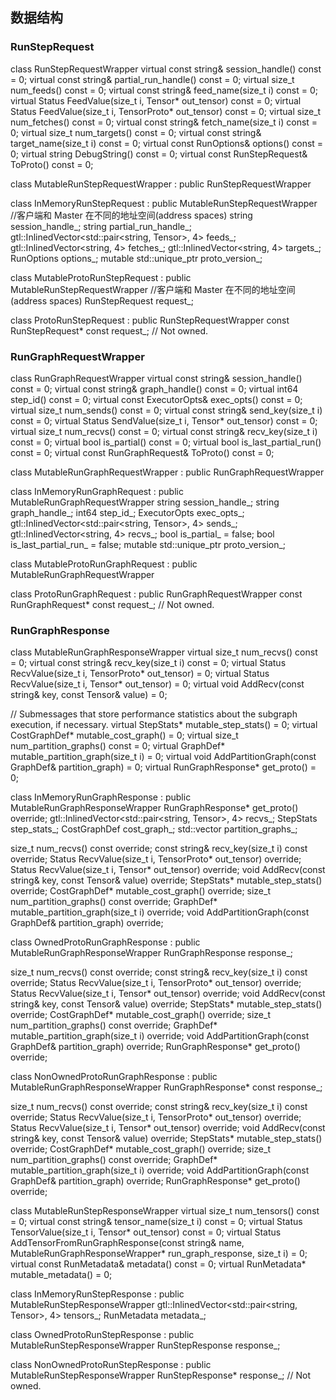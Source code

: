 
## 数据结构

### RunStepRequest

class RunStepRequestWrapper
  virtual const string& session_handle() const = 0;
  virtual const string& partial_run_handle() const = 0;
  virtual size_t num_feeds() const = 0;
  virtual const string& feed_name(size_t i) const = 0;
  virtual Status FeedValue(size_t i, Tensor* out_tensor) const = 0;
  virtual Status FeedValue(size_t i, TensorProto* out_tensor) const = 0;
  virtual size_t num_fetches() const = 0;
  virtual const string& fetch_name(size_t i) const = 0;
  virtual size_t num_targets() const = 0;
  virtual const string& target_name(size_t i) const = 0;
  virtual const RunOptions& options() const = 0;
  virtual string DebugString() const = 0;
  virtual const RunStepRequest& ToProto() const = 0;

class MutableRunStepRequestWrapper : public RunStepRequestWrapper

class InMemoryRunStepRequest : public MutableRunStepRequestWrapper //客户端和 Master 在不同的地址空间(address spaces)
  string session_handle_;
  string partial_run_handle_;
  gtl::InlinedVector<std::pair<string, Tensor>, 4> feeds_;
  gtl::InlinedVector<string, 4> fetches_;
  gtl::InlinedVector<string, 4> targets_;
  RunOptions options_;
  mutable std::unique_ptr<RunStepRequest> proto_version_;

class MutableProtoRunStepRequest : public MutableRunStepRequestWrapper //客户端和 Master 在不同的地址空间(address spaces)
  RunStepRequest request_;

class ProtoRunStepRequest : public RunStepRequestWrapper
  const RunStepRequest* const request_;  // Not owned.

### RunGraphRequestWrapper

class RunGraphRequestWrapper
  virtual const string& session_handle() const = 0;
  virtual const string& graph_handle() const = 0;
  virtual int64 step_id() const = 0;
  virtual const ExecutorOpts& exec_opts() const = 0;
  virtual size_t num_sends() const = 0;
  virtual const string& send_key(size_t i) const = 0;
  virtual Status SendValue(size_t i, Tensor* out_tensor) const = 0;
  virtual size_t num_recvs() const = 0;
  virtual const string& recv_key(size_t i) const = 0;
  virtual bool is_partial() const = 0;
  virtual bool is_last_partial_run() const = 0;
  virtual const RunGraphRequest& ToProto() const = 0;

class MutableRunGraphRequestWrapper : public RunGraphRequestWrapper

class InMemoryRunGraphRequest : public MutableRunGraphRequestWrapper
  string session_handle_;
  string graph_handle_;
  int64 step_id_;
  ExecutorOpts exec_opts_;
  gtl::InlinedVector<std::pair<string, Tensor>, 4> sends_;
  gtl::InlinedVector<string, 4> recvs_;
  bool is_partial_ = false;
  bool is_last_partial_run_ = false;
  mutable std::unique_ptr<RunGraphRequest> proto_version_;

class MutableProtoRunGraphRequest : public MutableRunGraphRequestWrapper

class ProtoRunGraphRequest : public RunGraphRequestWrapper
  const RunGraphRequest* const request_;  // Not owned.


### RunGraphResponse

class MutableRunGraphResponseWrapper
  virtual size_t num_recvs() const = 0;
  virtual const string& recv_key(size_t i) const = 0;
  virtual Status RecvValue(size_t i, TensorProto* out_tensor) = 0;
  virtual Status RecvValue(size_t i, Tensor* out_tensor) = 0;
  virtual void AddRecv(const string& key, const Tensor& value) = 0;

  // Submessages that store performance statistics about the subgraph execution, if necessary.
  virtual StepStats* mutable_step_stats() = 0;
  virtual CostGraphDef* mutable_cost_graph() = 0;
  virtual size_t num_partition_graphs() const = 0;
  virtual GraphDef* mutable_partition_graph(size_t i) = 0;
  virtual void AddPartitionGraph(const GraphDef& partition_graph) = 0;
  virtual RunGraphResponse* get_proto() = 0;

class InMemoryRunGraphResponse : public MutableRunGraphResponseWrapper
  RunGraphResponse* get_proto() override;
  gtl::InlinedVector<std::pair<string, Tensor>, 4> recvs_;
  StepStats step_stats_;
  CostGraphDef cost_graph_;
  std::vector<GraphDef> partition_graphs_;

  size_t num_recvs() const override;
  const string& recv_key(size_t i) const override;
  Status RecvValue(size_t i, TensorProto* out_tensor) override;
  Status RecvValue(size_t i, Tensor* out_tensor) override;
  void AddRecv(const string& key, const Tensor& value) override;
  StepStats* mutable_step_stats() override;
  CostGraphDef* mutable_cost_graph() override;
  size_t num_partition_graphs() const override;
  GraphDef* mutable_partition_graph(size_t i) override;
  void AddPartitionGraph(const GraphDef& partition_graph) override;

class OwnedProtoRunGraphResponse : public MutableRunGraphResponseWrapper
  RunGraphResponse response_;

  size_t num_recvs() const override;
  const string& recv_key(size_t i) const override;
  Status RecvValue(size_t i, TensorProto* out_tensor) override;
  Status RecvValue(size_t i, Tensor* out_tensor) override;
  void AddRecv(const string& key, const Tensor& value) override;
  StepStats* mutable_step_stats() override;
  CostGraphDef* mutable_cost_graph() override;
  size_t num_partition_graphs() const override;
  GraphDef* mutable_partition_graph(size_t i) override;
  void AddPartitionGraph(const GraphDef& partition_graph) override;
  RunGraphResponse* get_proto() override;


class NonOwnedProtoRunGraphResponse : public MutableRunGraphResponseWrapper
  RunGraphResponse* const response_;

  size_t num_recvs() const override;
  const string& recv_key(size_t i) const override;
  Status RecvValue(size_t i, TensorProto* out_tensor) override;
  Status RecvValue(size_t i, Tensor* out_tensor) override;
  void AddRecv(const string& key, const Tensor& value) override;
  StepStats* mutable_step_stats() override;
  CostGraphDef* mutable_cost_graph() override;
  size_t num_partition_graphs() const override;
  GraphDef* mutable_partition_graph(size_t i) override;
  void AddPartitionGraph(const GraphDef& partition_graph) override;
  RunGraphResponse* get_proto() override;

class MutableRunStepResponseWrapper
  virtual size_t num_tensors() const = 0;
  virtual const string& tensor_name(size_t i) const = 0;
  virtual Status TensorValue(size_t i, Tensor* out_tensor) const = 0;
  virtual Status AddTensorFromRunGraphResponse(const string& name, MutableRunGraphResponseWrapper* run_graph_response, size_t i) = 0;
  virtual const RunMetadata& metadata() const = 0;
  virtual RunMetadata* mutable_metadata() = 0;

class InMemoryRunStepResponse : public MutableRunStepResponseWrapper
  gtl::InlinedVector<std::pair<string, Tensor>, 4> tensors_;
  RunMetadata metadata_;

class OwnedProtoRunStepResponse : public MutableRunStepResponseWrapper
  RunStepResponse response_;

class NonOwnedProtoRunStepResponse : public MutableRunStepResponseWrapper
  RunStepResponse* response_;  // Not owned.
